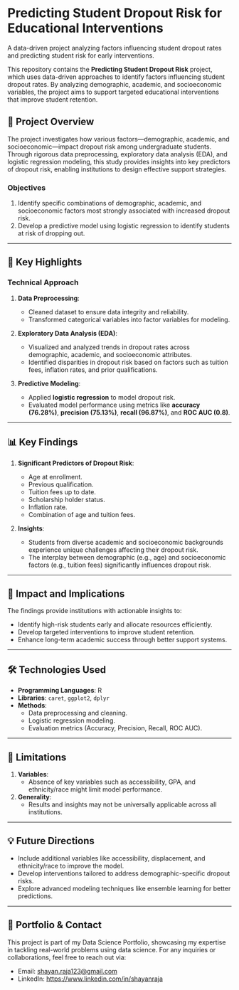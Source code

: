 # Predicting Student Dropout Risk for Educational Interventions
A data-driven project analyzing factors influencing student dropout rates and predicting student risk for early interventions.

This repository contains the **Predicting Student Dropout Risk** project, which uses data-driven approaches to identify factors influencing student dropout rates. By analyzing demographic, academic, and socioeconomic variables, the project aims to support targeted educational interventions that improve student retention.

## 📜 **Project Overview**

The project investigates how various factors—demographic, academic, and socioeconomic—impact dropout risk among undergraduate students. Through rigorous data preprocessing, exploratory data analysis (EDA), and logistic regression modeling, this study provides insights into key predictors of dropout risk, enabling institutions to design effective support strategies.

### **Objectives**
1. Identify specific combinations of demographic, academic, and socioeconomic factors most strongly associated with increased dropout risk.
2. Develop a predictive model using logistic regression to identify students at risk of dropping out.

---

## 🚀 **Key Highlights**

### **Technical Approach**
1. **Data Preprocessing**:
   - Cleaned dataset to ensure data integrity and reliability.
   - Transformed categorical variables into factor variables for modeling.

2. **Exploratory Data Analysis (EDA)**:
   - Visualized and analyzed trends in dropout rates across demographic, academic, and socioeconomic attributes.
   - Identified disparities in dropout risk based on factors such as tuition fees, inflation rates, and prior qualifications.

3. **Predictive Modeling**:
   - Applied **logistic regression** to model dropout risk.
   - Evaluated model performance using metrics like **accuracy (76.28%)**, **precision (75.13%)**, **recall (96.87%)**, and **ROC AUC (0.8)**.

---

## 📊 **Key Findings**

1. **Significant Predictors of Dropout Risk**:
   - Age at enrollment.
   - Previous qualification.
   - Tuition fees up to date.
   - Scholarship holder status.
   - Inflation rate.
   - Combination of age and tuition fees.

2. **Insights**:
   - Students from diverse academic and socioeconomic backgrounds experience unique challenges affecting their dropout risk.
   - The interplay between demographic (e.g., age) and socioeconomic factors (e.g., tuition fees) significantly influences dropout risk.

---

## 🌟 **Impact and Implications**

The findings provide institutions with actionable insights to:
- Identify high-risk students early and allocate resources efficiently.
- Develop targeted interventions to improve student retention.
- Enhance long-term academic success through better support systems.

---

## 🛠️ **Technologies Used**

- **Programming Languages**: R
- **Libraries**: `caret`, `ggplot2`, `dplyr`
- **Methods**:
  - Data preprocessing and cleaning.
  - Logistic regression modeling.
  - Evaluation metrics (Accuracy, Precision, Recall, ROC AUC).

---

## 🔬 **Limitations**

1. **Variables**:
   - Absence of key variables such as accessibility, GPA, and ethnicity/race might limit model performance.
2. **Generality**:
   - Results and insights may not be universally applicable across all institutions.

---

## 💡 **Future Directions**

- Include additional variables like accessibility, displacement, and ethnicity/race to improve the model.
- Develop interventions tailored to address demographic-specific dropout risks.
- Explore advanced modeling techniques like ensemble learning for better predictions.

---

## 🔗 **Portfolio & Contact**

This project is part of my Data Science Portfolio, showcasing my expertise in tackling real-world problems using data science. For any inquiries or collaborations, feel free to reach out via:
-	Email: shayan.raja123@gmail.com
- LinkedIn: https://www.linkedin.com/in/shayanraja
